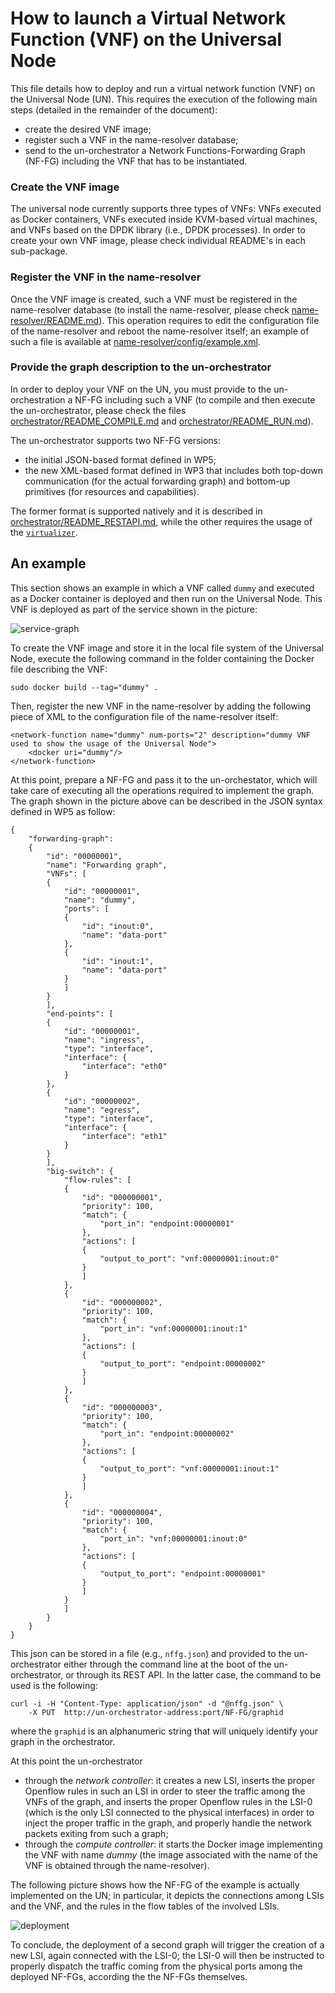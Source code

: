 # How to launch a Virtual Network Function (VNF) on the Universal Node

This file details how to deploy and run a virtual network function (VNF) on the Universal Node (UN). This requires the execution of the following main steps (detailed in the remainder of the document):
*	create the desired VNF image;
*	register such a VNF in the name-resolver database;
*	send to the un-orchestrator a Network Functions-Forwarding Graph (NF-FG) including the VNF that has to be instantiated.

### Create the VNF image
The universal node currently supports three types of VNFs: VNFs executed as Docker containers, VNFs executed inside KVM-based virtual machines, and VNFs based on the DPDK library (i.e., DPDK processes).
In order to create your own VNF image, please check individual README's in each sub-package.

### Register the VNF in the name-resolver
Once the VNF image is created, such a VNF must be registered in the name-resolver database (to install the name-resolver, please check [name-resolver/README.md](../name-resolver/README.md)).
This operation requires to edit the configuration file of the name-resolver and reboot the name-resolver itself; an example of such a file is available at [name-resolver/config/example.xml](../name-resolver/config/example.xml).

### Provide the graph description to the un-orchestrator
In order to deploy your VNF on the UN, you must provide to the un-orchestration a NF-FG including such a VNF (to compile and then execute the un-orchestrator, please check the files [orchestrator/README_COMPILE.md](../orchestrator/README_COMPILE.md) and [orchestrator/README_RUN.md](../orchestrator/README_RUN.md)).

The un-orchestrator supports two NF-FG versions:
  * the initial JSON-based format defined in WP5;
  * the new XML-based format defined in WP3 that includes both top-down
    communication (for the actual forwarding graph) and bottom-up primitives
    (for resources and capabilities). 

The former format is supported natively and it is described in [orchestrator/README_RESTAPI.md](../orchestrator/README_NF-FG.md), while the other requires the usage of the [`virtualizer`](../virtualizer/README.md).

## An example

This section shows an example in which a VNF called `dummy` and executed as a Docker container is deployed and then run on the Universal Node.
This VNF is deployed as part of the service shown in the picture:

![service-graph](https://raw.githubusercontent.com/netgroup-polito/un-orchestrator/master/images/service-graph.png)

To create the VNF image and store it in the local file system of the Universal Node, execute the following command in the folder containing the Docker file describing the VNF:

	sudo docker build --tag="dummy" .

Then, register the new VNF in the name-resolver by adding the following piece of XML to the configuration file of the name-resolver itself:

	<network-function name="dummy" num-ports="2" description="dummy VNF used to show the usage of the Universal Node">
		<docker uri="dummy"/>
	</network-function>

At this point, prepare a NF-FG and pass it to the un-orchestator, which will take care of executing all the operations required to implement the graph. The graph shown in the picture above can be described in the JSON syntax defined in WP5 as follow:

	{
		"forwarding-graph": 
		{
			"id": "00000001",
			"name": "Forwarding graph",
			"VNFs": [
		  	{
		    	"id": "00000001",
		    	"name": "dummy",
        		"ports": [
          		{
            		"id": "inout:0",
            		"name": "data-port"
          		},
          		{
            		"id": "inout:1",
            		"name": "data-port"
          		}
        		]
		  	}
			],
			"end-points": [
		  	{
		    	"id": "00000001",
		    	"name": "ingress",
		    	"type": "interface",
		    	"interface": {
		      		"interface": "eth0"
		    	}
		  	},
		  	{
		    	"id": "00000002",
		    	"name": "egress",
		    	"type": "interface",
		    	"interface": {
		      		"interface": "eth1"
		    	}
		  	}
			],
			"big-switch": {
		  		"flow-rules": [
		    	{
		      		"id": "000000001",
		      		"priority": 100,
		      		"match": {
		        		"port_in": "endpoint:00000001"
		      		},
		      		"actions": [
		        	{
		        		"output_to_port": "vnf:00000001:inout:0"
		        	}
		      		]
		    	},
		    	{
		      		"id": "000000002",
		      		"priority": 100,
		      		"match": {
		        		"port_in": "vnf:00000001:inout:1"
		      		},
		      		"actions": [
		        	{
		          		"output_to_port": "endpoint:00000002"
		        	}
		      		]
		    	},
		    	{
		      		"id": "000000003",
		      		"priority": 100,
		      		"match": {
		        		"port_in": "endpoint:00000002"
		      		},
		      		"actions": [
		        	{
		        		"output_to_port": "vnf:00000001:inout:1"
		        	}
		      		]
		    	},
		    	{
		      		"id": "000000004",
		      		"priority": 100,
		      		"match": {
		        		"port_in": "vnf:00000001:inout:0"
		      		},
		      		"actions": [
		        	{
		          		"output_to_port": "endpoint:00000001"
		        	}
		      		]
		    	}
		  		]
			}
	  	}
	}

This json can be stored in a file (e.g., `nffg.json`) and provided to the un-orchestrator either through the command line at the boot of the un-orchestrator, or through its REST API. In the latter case, the command to be used is the following:

	curl -i -H "Content-Type: application/json" -d "@nffg.json" \
		-X PUT  http://un-orchestrator-address:port/NF-FG/graphid

where the `graphid` is an alphanumeric string that will uniquely identify your graph in the orchestrator.

At this point the un-orchestrator
*	through the *network controller*: it creates a new LSI, inserts the proper Openflow rules in such an LSI in order to steer the traffic among the VNFs of the graph, and inserts the proper Openflow rules in the LSI-0 (which is the only LSI connected to the physical interfaces) in order to inject the proper traffic in the graph, and properly handle the network packets exiting from such a graph;
*	through the *compute controller*: it starts the Docker image implementing the VNF with name *dummy* (the image associated with the name of the VNF is obtained through the name-resolver).

The following picture shows how the NF-FG of the example is actually implemented on the UN; in particular, it depicts the connections among LSIs and the VNF, and the rules in the flow tables of the involved LSIs.

![deployment](https://raw.githubusercontent.com/netgroup-polito/un-orchestrator/master/images/deployment.png)

To conclude, the deployment of a second graph will trigger the creation of a new LSI, again connected with the LSI-0; the LSI-0 will then be instructed to properly dispatch the traffic coming from the physical ports among the deployed NF-FGs, according the the NF-FGs themselves.
